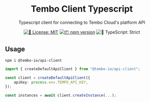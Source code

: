 <h1 align="center">Tembo Client Typescript</h1>

<p align="center">Typescript client for connecting to Tembo Cloud's platform API</p>

<p align="center">
	<a href="https://github.com/tembo/tembo-client-typescript/blob/main/LICENSE.md" target="_blank"><img alt="📝 License: MIT" src="https://img.shields.io/badge/%F0%9F%93%9D_license-MIT-21bb42.svg"></a>
	<a href="http://npmjs.com/package/tembo-client-typescript"><img alt="📦 npm version" src="https://img.shields.io/npm/v/tembo-client-typescript?color=21bb42&label=%F0%9F%93%A6%20npm" /></a>
	<img alt="💪 TypeScript: Strict" src="https://img.shields.io/badge/%F0%9F%92%AA_typescript-strict-21bb42.svg" />
</p>

## Usage

```shell
npm i @tembo-io/api-client
```

```ts
import { createDefaultApiClient } from "@tembo-io/api-client";

const client = createDefaultApiClient({
	apiKey: process.env.TEMPO_API_KEY,
});

const instances = await client.createInstance(...);
```
